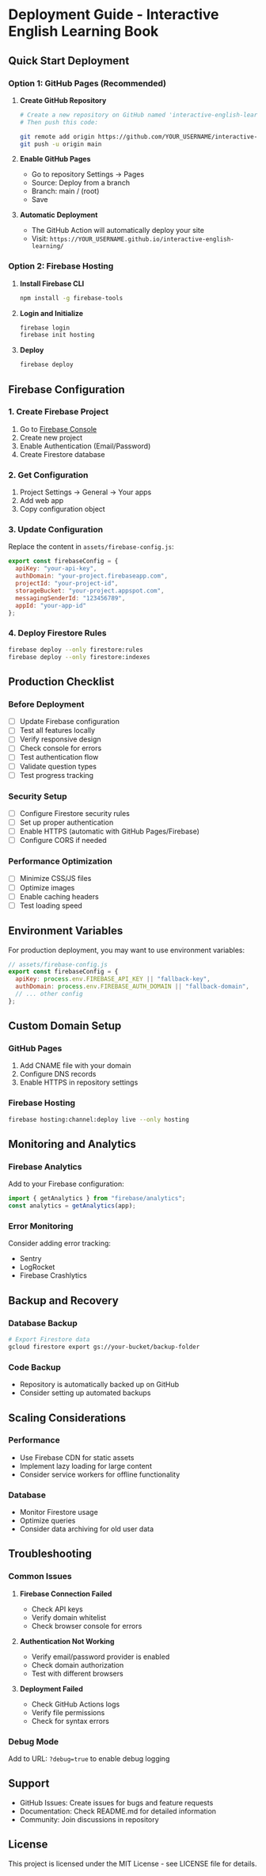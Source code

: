 # Deployment Guide - Interactive English Learning Book

## Quick Start Deployment

### Option 1: GitHub Pages (Recommended)

1. **Create GitHub Repository**
   ```bash
   # Create a new repository on GitHub named 'interactive-english-learning'
   # Then push this code:
   
   git remote add origin https://github.com/YOUR_USERNAME/interactive-english-learning.git
   git push -u origin main
   ```

2. **Enable GitHub Pages**
   - Go to repository Settings → Pages
   - Source: Deploy from a branch
   - Branch: main / (root)
   - Save

3. **Automatic Deployment**
   - The GitHub Action will automatically deploy your site
   - Visit: `https://YOUR_USERNAME.github.io/interactive-english-learning/`

### Option 2: Firebase Hosting

1. **Install Firebase CLI**
   ```bash
   npm install -g firebase-tools
   ```

2. **Login and Initialize**
   ```bash
   firebase login
   firebase init hosting
   ```

3. **Deploy**
   ```bash
   firebase deploy
   ```

## Firebase Configuration

### 1. Create Firebase Project
1. Go to [Firebase Console](https://console.firebase.google.com/)
2. Create new project
3. Enable Authentication (Email/Password)
4. Create Firestore database

### 2. Get Configuration
1. Project Settings → General → Your apps
2. Add web app
3. Copy configuration object

### 3. Update Configuration
Replace the content in `assets/firebase-config.js`:

```javascript
export const firebaseConfig = {
  apiKey: "your-api-key",
  authDomain: "your-project.firebaseapp.com",
  projectId: "your-project-id",
  storageBucket: "your-project.appspot.com",
  messagingSenderId: "123456789",
  appId: "your-app-id"
};
```

### 4. Deploy Firestore Rules
```bash
firebase deploy --only firestore:rules
firebase deploy --only firestore:indexes
```

## Production Checklist

### Before Deployment
- [ ] Update Firebase configuration
- [ ] Test all features locally
- [ ] Verify responsive design
- [ ] Check console for errors
- [ ] Test authentication flow
- [ ] Validate question types
- [ ] Test progress tracking

### Security Setup
- [ ] Configure Firestore security rules
- [ ] Set up proper authentication
- [ ] Enable HTTPS (automatic with GitHub Pages/Firebase)
- [ ] Configure CORS if needed

### Performance Optimization
- [ ] Minimize CSS/JS files
- [ ] Optimize images
- [ ] Enable caching headers
- [ ] Test loading speed

## Environment Variables

For production deployment, you may want to use environment variables:

```javascript
// assets/firebase-config.js
export const firebaseConfig = {
  apiKey: process.env.FIREBASE_API_KEY || "fallback-key",
  authDomain: process.env.FIREBASE_AUTH_DOMAIN || "fallback-domain",
  // ... other config
};
```

## Custom Domain Setup

### GitHub Pages
1. Add CNAME file with your domain
2. Configure DNS records
3. Enable HTTPS in repository settings

### Firebase Hosting
```bash
firebase hosting:channel:deploy live --only hosting
```

## Monitoring and Analytics

### Firebase Analytics
Add to your Firebase configuration:
```javascript
import { getAnalytics } from "firebase/analytics";
const analytics = getAnalytics(app);
```

### Error Monitoring
Consider adding error tracking:
- Sentry
- LogRocket
- Firebase Crashlytics

## Backup and Recovery

### Database Backup
```bash
# Export Firestore data
gcloud firestore export gs://your-bucket/backup-folder
```

### Code Backup
- Repository is automatically backed up on GitHub
- Consider setting up automated backups

## Scaling Considerations

### Performance
- Use Firebase CDN for static assets
- Implement lazy loading for large content
- Consider service workers for offline functionality

### Database
- Monitor Firestore usage
- Optimize queries
- Consider data archiving for old user data

## Troubleshooting

### Common Issues

1. **Firebase Connection Failed**
   - Check API keys
   - Verify domain whitelist
   - Check browser console for errors

2. **Authentication Not Working**
   - Verify email/password provider is enabled
   - Check domain authorization
   - Test with different browsers

3. **Deployment Failed**
   - Check GitHub Actions logs
   - Verify file permissions
   - Check for syntax errors

### Debug Mode
Add to URL: `?debug=true` to enable debug logging

## Support

- GitHub Issues: Create issues for bugs and feature requests
- Documentation: Check README.md for detailed information
- Community: Join discussions in repository

## License

This project is licensed under the MIT License - see LICENSE file for details.

